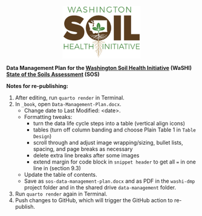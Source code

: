 <center><a href="https://washingtonsoilhealthinitiative.com/state-of-the-soils/"><img src="images/washi-logo.jpg" alt="Washington Soil Health Initiative logo" height="138"/></a></center>

**Data Management Plan for the [Washington Soil Health
Initiative](https://washingtonsoilhealthinitiative.com/) (WaSHI) [State of the
Soils
Assessment](https://washingtonsoilhealthinitiative.com/state-of-the-soils/)
(SOS)**

**Notes for re-publishing:**

1.  After editing, run `quarto render` in Terminal.
2.  In `_book`, open `Data-Management-Plan.docx`.
    -   Change date to Last Modified: \<date\>.
    -   Formatting tweaks:
        -   turn the data life cycle steps into a table (vertical align icons)
        -   tables (turn off column banding and choose Plain Table 1 in
            `Table Design`)
        -   scroll through and adjust image wrapping/sizing, bullet lists, spacing, and page breaks as necessary
        -   delete extra line breaks after some images
        -   extend margin for code block in `snippet header` to get all `=` in one line in (section 9.3)
    -   Update the table of contents.
    -   Save as `sos-data-management-plan.docx` and as PDF in the `washi-dmp`
        project folder and in the shared drive `data-management` folder.
3.  Run `quarto render` again in Terminal.
4.  Push changes to GitHub, which will trigger the GitHub action to re-publish.
